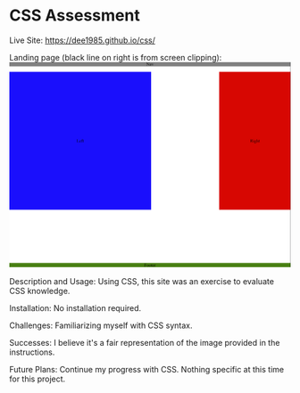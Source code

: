 # CSS Assessment

Live Site: <https://dee1985.github.io/css/>

Landing page (black line on right is from screen clipping): ![screen clip of home screen](landing.png)

Description and Usage: Using CSS, this site was an exercise to evaluate CSS knowledge.

Installation: No installation required.

Challenges: Familiarizing myself with CSS syntax.

Successes: I believe it's a fair representation of the image provided in the instructions.

Future Plans: Continue my progress with CSS. Nothing specific at this time for this project.
